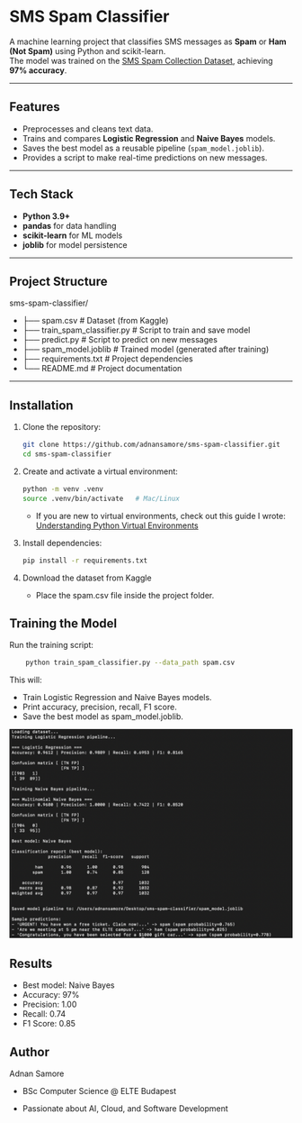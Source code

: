 # SMS Spam Classifier

A machine learning project that classifies SMS messages as **Spam** or **Ham (Not Spam)** using Python and scikit-learn.  
The model was trained on the [SMS Spam Collection Dataset](https://www.kaggle.com/datasets/uciml/sms-spam-collection-dataset), achieving **97% accuracy**.

---

##  Features
- Preprocesses and cleans text data.
- Trains and compares **Logistic Regression** and **Naive Bayes** models.
- Saves the best model as a reusable pipeline (`spam_model.joblib`).
- Provides a script to make real-time predictions on new messages.

---

## Tech Stack
- **Python 3.9+**
- **pandas** for data handling
- **scikit-learn** for ML models
- **joblib** for model persistence

---

##  Project Structure
sms-spam-classifier/
-  ├── spam.csv # Dataset (from Kaggle)
-  ├── train_spam_classifier.py # Script to train and save model
-  ├── predict.py # Script to predict on new messages
-  ├── spam_model.joblib # Trained model (generated after training)
-  ├── requirements.txt # Project dependencies
-  └── README.md # Project documentation


---

## Installation

1. Clone the repository:
   ```bash
   git clone https://github.com/adnansamore/sms-spam-classifier.git
   cd sms-spam-classifier
   ```
2. Create and activate a virtual environment:

    ```bash
    python -m venv .venv
    source .venv/bin/activate   # Mac/Linux
    ```
    - If you are new to virtual environments, check out this guide I wrote:
        [Understanding Python Virtual Environments](https://adnansamore.github.io/posts/python-virtual-env/)

3. Install dependencies:
    ```bash
    pip install -r requirements.txt
    ```
4. Download the dataset from Kaggle
    - Place the spam.csv file inside the project folder.

## Training the Model
Run the training script:
```bash
    python train_spam_classifier.py --data_path spam.csv
```

This will:

- Train Logistic Regression and Naive Bayes models.
- Print accuracy, precision, recall, F1 score.
- Save the best model as spam_model.joblib.

![Training output](image.png)

## Results

- Best model: Naive Bayes
- Accuracy: 97%
- Precision: 1.00
- Recall: 0.74
- F1 Score: 0.85

## Author

Adnan Samore

- BSc Computer Science @ ELTE Budapest

- Passionate about AI, Cloud, and Software Development